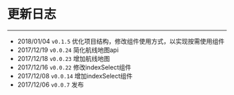 # 更新日志
----

* 2018/01/04 `v0.1.5` 优化项目结构，修改组件使用方式，以实现按需使用组件
* 2017/12/19 `v0.0.24` 简化航线地图api
* 2017/12/18 `v0.0.23` 增加航线地图
* 2017/12/16 `v0.0.22` 修改indexSelect组件
* 2017/12/08 `v0.0.14` 增加indexSelect组件
* 2017/12/06 `v0.0.7` 发布

